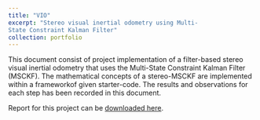 ```yaml
---
title: "VIO"
excerpt: "Stereo visual inertial odometry using Multi-
State Constraint Kalman Filter"
collection: portfolio
---
```

This document consist of project implementation of a filter-based stereo visual inertial odometry that uses the Multi-State Constraint Kalman Filter (MSCKF). The mathematical concepts of a stereo-MSCKF are implemented within a frameworkof given starter-code. The results and observations for each step has been recorded in this document.

Report for this project can be [downloaded here](https://github.com/shivakumar-tekumatla/shivakumar-tekumatla.github.io/blob/master/files/vio.pdf). 

